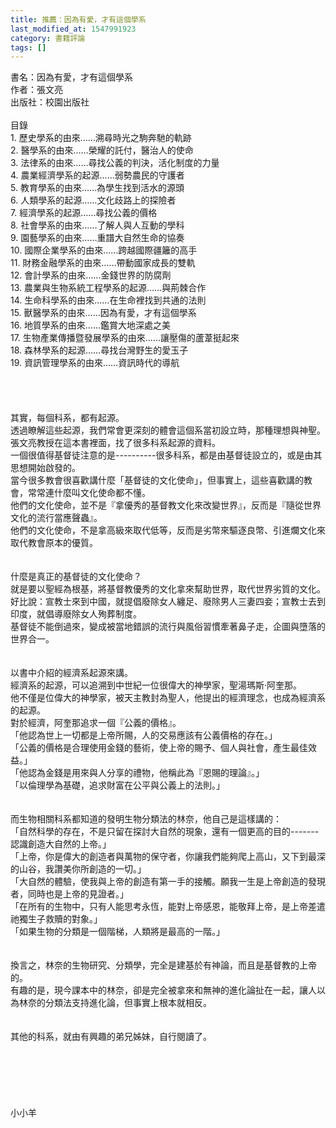 ```yaml
---
title: 推薦：因為有愛，才有這個學系
last_modified_at: 1547991923
category: 書籍評論
tags: []
---
```


<p>書名：因為有愛，才有這個學系<br/>作者：張文亮<br/>出版社：校園出版社<br/><!--more--><br/>目錄<br/>1.	歷史學系的由來……溯尋時光之駒奔馳的軌跡<br/>2.	醫學系的由來……榮耀的託付，醫治人的使命<br/>3.	法律系的由來……尋找公義的判決，活化制度的力量<br/>4.	農業經濟學系的起源……弱勢農民的守護者<br/>5.	教育學系的由來……為學生找到活水的源頭<br/>6.	人類學系的起源……文化歧路上的探險者<br/>7.	經濟學系的起源……尋找公義的價格<br/>8.	社會學系的由來……了解人與人互動的學科<br/>9.	園藝學系的由來……重譜大自然生命的協奏<br/>10.	國際企業學系的由來……跨越國際疆籬的高手<br/>11.	財務金融學系的由來……帶動國家成長的雙軌<br/>12.	會計學系的由來……金錢世界的防腐劑<br/>13.	農業與生物系統工程學系的起源……與荊棘合作<br/>14.	生命科學系的由來……在生命裡找到共通的法則<br/>15.	獸醫學系的由來……因為有愛，才有這個學系<br/>16.	地質學系的由來……鑑賞大地深處之美<br/>17.	生物產業傳播暨發展學系的由來……讓壓傷的蘆葦挺起來<br/>18.	森林學系的起源……尋找台灣野生的愛玉子<br/>19.	資訊管理學系的由來……資訊時代的導航<br/><br/><br/><br/><br/>其實，每個科系，都有起源。<br/>透過瞭解這些起源，我們常會更深刻的體會這個系當初設立時，那種理想與神聖。<br/>張文亮教授在這本書裡面，找了很多科系起源的資料。<br/>一個很值得基督徒注意的是----------很多科系，都是由基督徒設立的，或是由其思想開始啟發的。<br/>當今很多教會很喜歡講什麼「基督徒的文化使命」，但事實上，這些喜歡講的教會，常常連什麼叫文化使命都不懂。<br/>他們的文化使命，並不是『拿優秀的基督教文化來改變世界』，反而是『隨從世界文化的流行當應聲蟲』。<br/>他們的文化使命，不是拿高級來取代低等，反而是劣幣來驅逐良幣、引進爛文化來取代教會原本的優質。<br/><br/><br/>什麼是真正的基督徒的文化使命？<br/>就是要以聖經為根基，將基督教優秀的文化拿來幫助世界，取代世界劣質的文化。<br/>好比說：宣教士來到中國，就提倡廢除女人纏足、廢除男人三妻四妾；宣教士去到印度，就倡導廢除女人殉葬制度。<br/>基督徒不能倒過來，變成被當地錯誤的流行與風俗習慣牽著鼻子走，企圖與墮落的世界合一。<br/><br/><br/>以書中介紹的經濟系起源來講。<br/>經濟系的起源，可以追溯到中世紀一位很偉大的神學家，聖湯瑪斯‧阿奎那。<br/>他不僅是位偉大的神學家，被天主教封為聖人，他提出的經濟理念，也成為經濟系的起源。<br/>對於經濟，阿奎那追求一個『公義的價格』。<br/>「他認為世上一切都是上帝所賜，人的交易應該有公義價格的存在。」<br/>「公義的價格是合理使用金錢的藝術，使上帝的賜予、個人與社會，產生最佳效益。」<br/>「他認為金錢是用來與人分享的禮物，他稱此為『恩賜的理論』。」<br/>「以倫理學為基礎，追求財富在公平與公義上的法則。」<br/><br/><br/>而生物相關科系都知道的發明生物分類法的林奈，他自己是這樣講的：<br/>「自然科學的存在，不是只留在探討大自然的現象，還有一個更高的目的-------認識創造大自然的上帝。」<br/>「上帝，你是偉大的創造者與萬物的保守者，你讓我們能夠爬上高山，又下到最深的山谷，我讚美你所創造的一切。」<br/>「大自然的體驗，使我與上帝的創造有第一手的接觸。願我一生是上帝創造的發現者，同時也是上帝的見證者。」<br/>「在所有的生物中，只有人能思考永恆，能對上帝感恩，能敬拜上帝，是上帝差遣祂獨生子救贖的對象。」<br/>「如果生物的分類是一個階梯，人類將是最高的一階。」<br/><br/><br/>換言之，林奈的生物研究、分類學，完全是建基於有神論，而且是基督教的上帝的。<br/>有趣的是，現今課本中的林奈，卻是完全被拿來和無神的進化論扯在一起，讓人以為林奈的分類法支持進化論，但事實上根本就相反。<br/><br/><br/>其他的科系，就由有興趣的弟兄姊妹，自行閱讀了。<br/><br/><br/><br/><br/><br/><br/>小小羊<br/><br/><br/><br/><br/><br/><br/><br/>
</p>